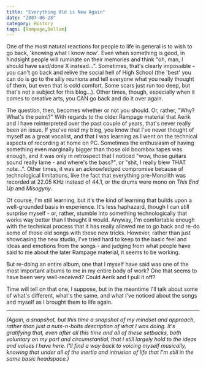 ```yaml
---
title: "Everything Old is New Again"
date: "2007-06-28"
category: History
tags: [Rampage,Bellum]
---
```


One of the most natural reactions for people to life in general is to wish to go back, 'knowing what I know now'. Even when something is good, in hindsight people will ruminate on their memories and think "oh, man, I should have said/done X instead...". Sometimes, that's clearly impossible - you can't go back and relive the social hell of High School (the 'best' you can do is go to the silly reunions and tell everyone what you really thought of them, but even that is cold comfort. Some scars just run too deep, but that's not a subject for this blog...). Other times, though, especially when it comes to creative arts, you CAN go back and do it over again.

The question, then, becomes whether or not you should. Or, rather, "Why? What's the point?" With regards to the older Rampage material that Aerik and I have reinterpreted over the past couple of years, that's never really been an issue. If you've read my blog, you know that I've never thought of myself as a great vocalist, and that I was learning as I went on the technical aspects of recording at home on PC. Sometimes the enthusiasm of having something even marginally bigger than those old boombox tapes was enough, and it was only in retrospect that I noticed "wow, those guitars sound really lame - and where's the bass?", or "shit, I really blew THAT note...". Other times, it was an acknowledged compromise because of technological limitations, like the fact that everything pre-Monolith was recorded at 22.05 KHz instead of 44.1, or the drums were mono on *This End Up* and *Misogyny*.

Of course, I'm still learning, but it's the kind of learning that builds upon a well-grounded basis in experience. It's less haphazard, though I can still surprise myself - or, rather, stumble into something technologically that works way better than I thought it would. Anyway, I'm comfortable enough with the technical process that it has really allowed me to go back and re-do some of those old songs with these new tricks. However, rather than just showcasing the new studio, I've tried hard to keep to the basic feel and ideas and emotions from the songs - and judging from what people have said to me about the later Rampage material, it seems to be working.

But re-doing an entire album, one that I myself have said was one of the most important albums to me in my entire body of work? One that seems to have been very well-received? Could Aerik and I pull it off?

Time will tell on that one, I suppose, but in the meantime I'll talk about some of what's different, what's the same, and what I've noticed about the songs and myself as I brought them to life again.

***

*(Again, a snapshot, but this time a snapshot of my mindset and approach, rather than just a nuts-n-bolts description of what I was doing. It's gratifying that, even after all this time and all of these setbacks, both voluntary on my part and circumstantial, that I still largely hold to the ideas and values I have here. I'll find a way back to voicing myself musically, knowing that under all of the inertia and intrusion of life that I'm still in the same basic headspace.)*
